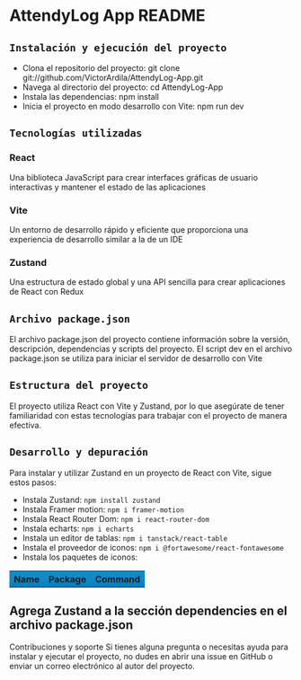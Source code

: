 # AttendyLog App README

## `Instalación y ejecución del proyecto`

- Clona el repositorio del proyecto: git clone git://github.com/VictorArdila/AttendyLog-App.git
- Navega al directorio del proyecto: cd AttendyLog-App
- Instala las dependencias: npm install
- Inicia el proyecto en modo desarrollo con Vite: npm run dev

## `Tecnologías utilizadas`

### **React**

Una biblioteca JavaScript para crear interfaces gráficas de usuario interactivas y mantener el estado de las aplicaciones

### **Vite**

Un entorno de desarrollo rápido y eficiente que proporciona una experiencia de desarrollo similar a la de un IDE

### **Zustand**

Una estructura de estado global y una API sencilla para crear aplicaciones de React con Redux

## `Archivo package.json`

El archivo package.json del proyecto contiene información sobre la versión, descripción, dependencias y scripts del proyecto. El script dev en el archivo package.json se utiliza para iniciar el servidor de desarrollo con Vite

## `Estructura del proyecto`

El proyecto utiliza React con Vite y Zustand, por lo que asegúrate de tener familiaridad con estas tecnologías para trabajar con el proyecto de manera efectiva.

## `Desarrollo y depuración`

Para instalar y utilizar Zustand en un proyecto de React con Vite, sigue estos pasos:

- Instala Zustand: `npm install zustand`
- Instala Framer motion: `npm i framer-motion`
- Instala React Router Dom: `npm i react-router-dom`
- Instala echarts: `npm i echarts`
- Instala un editor de tablas: `npm i tanstack/react-table`
- Instala el proveedor de iconos: `npm i @fortawesome/react-fontawesome`
- Instala los paquetes de iconos:

<table style="text-align: center;">
  <tr style="background: linear-gradient(to bottom, #128cc9, #0f8ac7, #037dbb);">
    <th>Name</th>
    <th>Package</th>
    <th>Command</th>
  </tr>
</table>

## Agrega Zustand a la sección dependencies en el archivo package.json

Contribuciones y soporte
Si tienes alguna pregunta o necesitas ayuda para instalar y ejecutar el proyecto, no dudes en abrir una issue en GitHub o enviar un correo electrónico al autor del proyecto.
